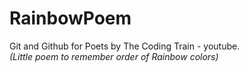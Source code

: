 # RainbowPoem
Git and Github for Poets by The Coding Train - youtube.<br />*(Little poem to remember order of Rainbow colors)*

